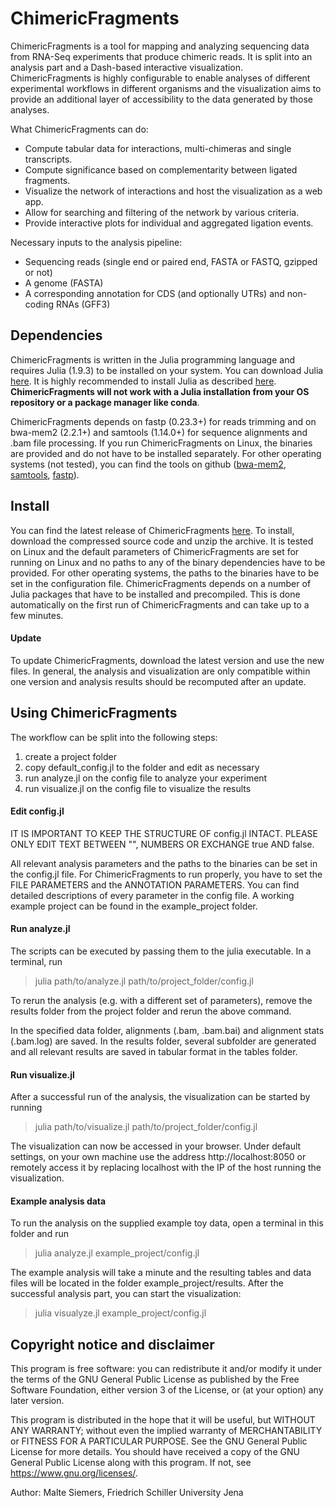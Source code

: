 # ChimericFragments

ChimericFragments is a tool for mapping and analyzing sequencing data from RNA-Seq experiments that
produce chimeric reads. It is split into an analysis part and a Dash-based interactive visualization.
ChimericFragments is highly configurable to enable analyses of different experimental workflows in
different organisms and the visualization aims to provide an additional layer of accessibility to the
data generated by those analyses.

What ChimericFragments can do:

- Compute tabular data for interactions, multi-chimeras and single transcripts.
- Compute significance based on complementarity between ligated fragments.
- Visualize the network of interactions and host the visualization as a web app.
- Allow for searching and filtering of the network by various criteria.
- Provide interactive plots for individual and aggregated ligation events.

Necessary inputs to the analysis pipeline:

- Sequencing reads (single end or paired end, FASTA or FASTQ, gzipped or not)
- A genome (FASTA)
- A corresponding annotation for CDS (and optionally UTRs) and non-coding RNAs (GFF3)

## Dependencies

ChimericFragments is written in the Julia programming language and requires Julia (1.9.3) to
be installed on your system. You can download Julia [here](https://julialang.org/downloads/). It is
highly recommended to install Julia as described [here](https://julialang.org/downloads/platform/).
**ChimericFragments will not work with a Julia installation from your OS repository or a package manager
like conda**.

ChimericFragments depends on fastp (0.23.3+) for reads trimming and on bwa-mem2 (2.2.1+) and samtools (1.14.0+)
for sequence alignments and .bam file processing. If you run ChimericFragments on Linux, the binaries are provided
and do not have to be installed separately. For other operating systems (not tested), you can find the tools on
github ([bwa-mem2](https://github.com/bwa-mem2/bwa-mem2/releases),
    [samtools](https://github.com/samtools/samtools/releases),
    [fastp](https://github.com/OpenGene/fastp/releases)).

## Install

You can find the latest release of ChimericFragments [here](https://github.com/maltesie/ChimericFragments/releases/latest).
To install, download the compressed source code and unzip the archive. It is tested on Linux and the default parameters
of ChimericFragments are set for running on Linux and no paths to any of the binary dependencies have to be provided.
For other operating systems, the paths to the binaries have to be set in the configuration file. ChimericFragments
depends on a number of Julia packages that have to be installed and precompiled. This is done automatically on the
first run of ChimericFragments and can take up to a few minutes.

#### Update

To update ChimericFragments, download the latest version and use the new files. In general, the analysis and visualization
are only compatible within one version and analysis results should be recomputed after an update.

## Using ChimericFragments

The workflow can be split into the following steps:

1. create a project folder
3. copy default_config.jl to the folder and edit as necessary
4. run analyze.jl on the config file to analyze your experiment
5. run visualize.jl on the config file to visualize the results

#### Edit config.jl

IT IS IMPORTANT TO KEEP THE STRUCTURE OF config.jl INTACT. PLEASE ONLY EDIT TEXT BETWEEN "",
NUMBERS OR EXCHANGE true AND false.

All relevant analysis parameters and the paths to the binaries can be set in the config.jl file.
For ChimericFragments to run properly, you have to set the FILE PARAMETERS and the ANNOTATION
PARAMETERS. You can find detailed descriptions of every parameter in the config file. A working
example project can be found in the example_project folder.

#### Run analyze.jl

The scripts can be executed by passing them to the julia executable. In a terminal, run

>julia path/to/analyze.jl path/to/project_folder/config.jl

To rerun the analysis (e.g. with a different set of parameters), remove the results folder from
the project folder and rerun the above command.

In the specified data folder, alignments (.bam, .bam.bai) and alignment stats (.bam.log) are saved.
In the results folder, several subfolder are generated and all relevant results are saved in tabular
format in the tables folder.

#### Run visualize.jl

After a successful run of the analysis, the visualization can be started by running

>julia path/to/visualize.jl path/to/project_folder/config.jl

The visualization can now be accessed in your browser. Under default settings, on your own machine
use the address http://localhost:8050 or remotely access it by replacing localhost with the IP of the
host running the visualization.

#### Example analysis data

To run the analysis on the supplied example toy data, open a terminal in this folder and run

>julia analyze.jl example_project/config.jl

The example analysis will take a minute and the resulting tables and data files will be located in the
folder example_project/results. After the successful analysis part, you can start the visualization:

>julia visualyze.jl example_project/config.jl

## Copyright notice and disclaimer

This program is free software: you can redistribute it and/or modify it under the terms of the
GNU General Public License as published by the Free Software Foundation, either version 3 of the
License, or (at your option) any later version.

This program is distributed in the hope that it will be useful, but WITHOUT ANY WARRANTY; without
even the implied warranty of MERCHANTABILITY or FITNESS FOR A PARTICULAR PURPOSE. See the
GNU General Public License for more details. You should have received a copy of the
GNU General Public License along with this program. If not, see https://www.gnu.org/licenses/.

Author: Malte Siemers, Friedrich Schiller University Jena
